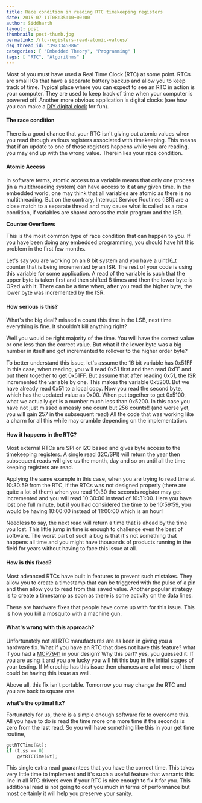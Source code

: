 ```yaml
---
title: Race condition in reading RTC timekeeping registers
date: 2015-07-11T08:35:10+00:00
author: Siddharth
layout: post
thumbnail: post-thumb.jpg
permalink: /rtc-registers-read-atomic-values/
dsq_thread_id: "3923345886"
categories: [ "Embedded Theory", "Programming" ]
tags: [ "RTC", "Algorithms" ]
---
```


Most of you must have used a Real Time Clock (RTC) at some point. RTCs are small ICs that have a separate battery backup and allow you to keep  track of time. Typical place where you can expect to see an RTC in action is your computer. They are used to keep track of time when your computer is powered off. Another more obvious application is digital clocks (see how you can make a [DIY digital clock](http://embedjournal.com/make-a-digital-clock/) for fun).

#### The race condition

There is a good chance that your RTC isn't giving out atomic values when you read through various registers associated with timekeeping. This means that if an update to one of those registers happens while you are reading, you may end up with the wrong value. Therein lies your race condition.

#### Atomic Access

In software terms, atomic access to a variable means that only one process (in a multithreading system) can have access to it at any given time. In the embedded world, one may think that all variables are atomic as there is no multithreading. But on the contrary, Interrupt Service Routines (ISR) are a close match to a separate thread and may cause what is called as a race condition, if variables are shared across the main program and the ISR.

**Counter Overflows**

This is the most common type of race condition that can happen to you. If you have been doing any embedded programming, you should have hit this problem in the first few months.

Let's say you are working on an 8 bit system and you have a uint16_t counter that is being incremented by an ISR. The rest of your code is using this variable for some application. A read of the variable is such that the upper byte is taken first and then shifted 8 times and then the lower byte is ORed with it. There can be a time when, after you read the higher byte, the lower byte was incremented by the ISR.

#### How serious is this?

What's the big deal? missed a count this time in the LSB, next time everything is fine. It shouldn't kill anything right?

Well you would be right majority of the time. You will have the correct value or one less than the correct value. But what if the lower byte was a big number in itself and got incremented to rollover to the higher order byte?

To better understand this issue, let's assume the 16 bit variable has 0x51FF In this case, when reading, you will read 0x51 first and then read 0xFF and put them together to get 0x51FF. But assume that after reading 0x51, the ISR incremented the variable by one. This makes the variable 0x5200. But we have already read 0x51 to a local copy. Now you read the second byte, which has the updated value as 0x00. When put together to get 0x5100, what we actually get is a number much less than 0x5200. In this case you have not just missed a measly one count but 256 counts!! (and worse yet, you will gain 257 in the subsequent read) All the code that was working like a charm for all this while may crumble depending on the implementation.

#### How it happens in the RTC?

Most external RTCs are SPI or I2C based and gives byte access to the timekeeping registers. A single read (I2C/SPI) will return the year then subsequent reads will give us the month, day and so on until all the time keeping registers are read.

Applying the same example in this case, when you are trying to read time at 10:30:59 from the RTC, if the RTCs was not designed properly (there are quite a lot of them) when you read 10:30 the seconds register may get incremented and you will read 10:30:00 instead of 10:31:00. Here you have lost one full minute, but if you had considered the time to be 10:59:59, you would be having 10:00:00 instead of 11:00:00 which is an hour!

Needless to say, the next read will return a time that is  ahead by the time you lost. This little jump in time is enough to challenge even the best of software. The worst part of such a bug is that it's not something that happens all time and you might have thousands of products running in the field for years without having to face this issue at all.

#### How is this fixed?

Most advanced RTCs have built in features to prevent such mistakes. They allow you to create a timestamp that can be triggered with the pulse of a pin and then allow you to read from this saved value. Another popular strategy is to create a timestamp as soon as there is some activity on the data lines.

These are hardware fixes that people have come up with for this issue. This is how you kill a mosquito with a machine gun.

#### What's wrong with this approach?

Unfortunately not all RTC manufactures are as keen in giving you a hardware fix. What if you have an RTC that does not have this feature? what if you had a [MCP7941](http://ww1.microchip.com/downloads/en/DeviceDoc/20002266F.pdf) in your design? Why this part? yes, you guessed it. If you are using it and you are lucky you will hit this bug in the initial stages of your testing. If Microchip has this issue then chances are a lot more of them could be having this issue as well.

Above all, this fix isn't portable. Tomorrow you may change the RTC and you are back to square one.

**what's the optimal fix?**

Fortunately for us, there is a simple enough software fix to overcome this. All you have to do is read the time more one more time if the seconds is zero from the last read. So you will have something like this in your get time routine,

``` c
getRTCTime(&t);
if (t.ss == 0)
    getRTCTime(&t);
```

This single extra read guarantees that you have the correct time. This takes very little time to implement and it's such a useful feature that  warrants this line in all RTC drivers even if your RTC is nice enough to fix it for you. This additional read is not going to cost you much in terms of performance but most certainly it will help you preserve your sanity.
